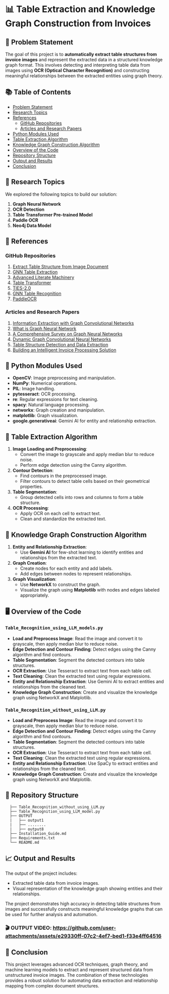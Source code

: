 # 📊 Table Extraction and Knowledge Graph Construction from Invoices

## 🚀 Problem Statement
The goal of this project is to **automatically extract table structures from invoice images** and represent the extracted data in a structured knowledge graph format. This involves detecting and interpreting table data from images using **OCR (Optical Character Recognition)** and constructing meaningful relationships between the extracted entities using graph theory.

## 📚 Table of Contents
- [Problem Statement](#-problem-statement)
- [Research Topics](#-research-topics)
- [References](#-references)
  - [GitHub Repositories](#github-repositories)
  - [Articles and Research Papers](#articles-and-research-papers)
- [Python Modules Used](#-python-modules-used)
- [Table Extraction Algorithm](#-table-extraction-algorithm)
- [Knowledge Graph Construction Algorithm](#-knowledge-graph-construction-algorithm)
- [Overview of the Code](#-overview-of-the-code)
- [Repository Structure](#-repository-structure)
- [Output and Results](#-output-and-results)
- [Conclusion](#-conclusion)

## 📖 Research Topics
We explored the following topics to build our solution:
 1. **Graph Neural Network**
 2. **OCR Detection**
 3. **Table Transformer Pre-trained Model**
 4. **Paddle OCR**
 5. **Neo4j Data Model**

## 🔗 References
### GitHub Repositories
1. [Extract Table Structure from Image Document](https://github.com/karndeepsingh/table_extract/blob/main/Extract_Table_Structure_from_Image_Document_.ipynb)
2. [GNN Table Extraction](https://github.com/AILab-UniFI/GNN-TableExtraction)
3. [Advanced Literate Machinery](https://github.com/AlibabaResearch/AdvancedLiterateMachinery)
4. [Table Transformer](https://github.com/microsoft/table-transformer)
5. [TIES-2.0](https://github.com/shahrukhqasim/TIES-2.0)
6. [GNN Table Recognition](https://github.com/sohaib023/gnn-table-recognition)
7. [PaddleOCR](https://github.com/PaddlePaddle/PaddleOCR/blob/main/README_en.md)

### Articles and Research Papers
1. [Information Extraction with Graph Convolutional Networks](https://www.google.com/amp/s/nanonets.com/blog/information-extraction-graph-convolutional-networks/amp/)
2. [What is Graph Neural Network](https://www.simplilearn.com/what-is-graph-neural-network-article)
3. [A Comprehensive Survey on Graph Neural Networks](https://link.springer.com/article/10.1007/s11042-021-11819-7)
4. [Dynamic Graph Convolutional Neural Networks](https://paperswithcode.com/method/dgcnn)
5. [Table Structure Detection and Data Extraction](https://arkaprava.medium.com/table-structure-detection-and-data-extraction-de18d9bb37bf)
6. [Building an Intelligent Invoice Processing Solution](https://blog.qburst.com/2022/10/building-an-intelligent-invoice-processing-solution-part-1/)

## 🐍 Python Modules Used
- **OpenCV**: Image preprocessing and manipulation.
- **NumPy**: Numerical operations.
- **PIL**: Image handling.
- **pytesseract**: OCR processing.
- **re**: Regular expressions for text cleaning.
- **spacy**: Natural language processing.
- **networkx**: Graph creation and manipulation.
- **matplotlib**: Graph visualization.
- **google.generativeai**: Gemini AI for entity and relationship extraction.

## 🧩 Table Extraction Algorithm
1. **Image Loading and Preprocessing**:
   - Convert the image to grayscale and apply median blur to reduce noise.
   - Perform edge detection using the Canny algorithm.
2. **Contour Detection**:
   - Find contours in the preprocessed image.
   - Filter contours to detect table cells based on their geometrical properties.
3. **Table Segmentation**:
   - Group detected cells into rows and columns to form a table structure.
4. **OCR Processing**:
   - Apply OCR on each cell to extract text.
   - Clean and standardize the extracted text.

## 🧠 Knowledge Graph Construction Algorithm
1. **Entity and Relationship Extraction**:
   - Use **Gemini AI** for few-shot learning to identify entities and relationships from the extracted text.
2. **Graph Creation**:
   - Create nodes for each entity and add labels.
   - Add edges between nodes to represent relationships.
3. **Graph Visualization**:
   - Use **NetworkX** to construct the graph.
   - Visualize the graph using **Matplotlib** with nodes and edges labeled appropriately.

## 🖥️ Overview of the Code
### `Table_Recognition_using_LLM_models.py`
- **Load and Preprocess Image**: Read the image and convert it to grayscale, then apply median blur to reduce noise.
- **Edge Detection and Contour Finding**: Detect edges using the Canny algorithm and find contours.
- **Table Segmentation**: Segment the detected contours into table structures.
- **OCR Extraction**: Use Tesseract to extract text from each table cell.
- **Text Cleaning**: Clean the extracted text using regular expressions.
- **Entity and Relationship Extraction**: Use Gemini AI to extract entities and relationships from the cleaned text.
- **Knowledge Graph Construction**: Create and visualize the knowledge graph using NetworkX and Matplotlib.

### `Table_Recognition_without_using_LLM.py`
- **Load and Preprocess Image**: Read the image and convert it to grayscale, then apply median blur to reduce noise.
- **Edge Detection and Contour Finding**: Detect edges using the Canny algorithm and find contours.
- **Table Segmentation**: Segment the detected contours into table structures.
- **OCR Extraction**: Use Tesseract to extract text from each table cell.
- **Text Cleaning**: Clean the extracted text using regular expressions.
- **Entity and Relationship Extraction**: Use SpaCy to extract entities and relationships from the cleaned text.
- **Knowledge Graph Construction**: Create and visualize the knowledge graph using NetworkX and Matplotlib.

## 📂 Repository Structure
      ├── Table_Recognition_without_using_LLM.py
      ├── Table_Recognition_using_LLM_model.py
      ├── OUTPUT
      |   ├── output1
      |   ├── ........
      |   ├── output8
      ├── Installation_Guide.md
      ├── Requirements.txt
      └── README.md

## 📈 Output and Results
The output of the project includes:
- Extracted table data from invoice images.
- Visual representation of the knowledge graph showing entities and their relationships.

The project demonstrates high accuracy in detecting table structures from images and successfully constructs meaningful knowledge graphs that can be used for further analysis and automation. 

### 🎬 OUTPUT VIDEO: https://github.com/user-attachments/assets/e29330ff-07c2-4ef7-bed1-f33e4ff64516

## 🏁 Conclusion
This project leverages advanced OCR techniques, graph theory, and machine learning models to extract and represent structured data from unstructured invoice images. The combination of these technologies provides a robust solution for automating data extraction and relationship mapping from complex document structures.
